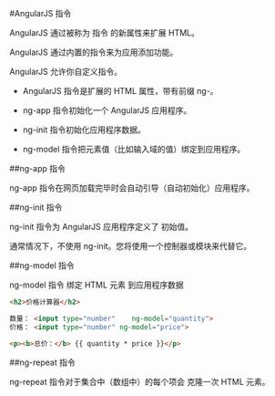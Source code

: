 #AngularJS 指令

AngularJS 通过被称为 指令 的新属性来扩展 HTML。

AngularJS 通过内置的指令来为应用添加功能。

AngularJS 允许你自定义指令。



+ AngularJS 指令是扩展的 HTML 属性，带有前缀 ng-。

+ ng-app 指令初始化一个 AngularJS 应用程序。

+ ng-init 指令初始化应用程序数据。

+ ng-model 指令把元素值（比如输入域的值）绑定到应用程序。

##ng-app 指令

ng-app 指令在网页加载完毕时会自动引导（自动初始化）应用程序。 

##ng-init 指令

ng-init 指令为 AngularJS 应用程序定义了 初始值。

通常情况下，不使用 ng-init。您将使用一个控制器或模块来代替它。

##ng-model 指令

ng-model 指令 绑定 HTML 元素 到应用程序数据

```html
<h2>价格计算器</h2>

数量： <input type="number"	ng-model="quantity">
价格： <input type="number" ng-model="price">

<p><b>总价：</b> {{ quantity * price }}</p>

```

##ng-repeat 指令

ng-repeat 指令对于集合中（数组中）的每个项会 克隆一次 HTML 元素。


